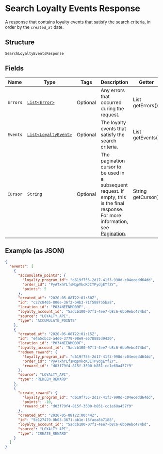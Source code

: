 
# Search Loyalty Events Response

A response that contains loyalty events that satisfy the search
criteria, in order by the `created_at` date.

## Structure

`SearchLoyaltyEventsResponse`

## Fields

| Name | Type | Tags | Description | Getter |
|  --- | --- | --- | --- | --- |
| `Errors` | [`List<Error>`](../../doc/models/error.md) | Optional | Any errors that occurred during the request. | List<Error> getErrors() |
| `Events` | [`List<LoyaltyEvent>`](../../doc/models/loyalty-event.md) | Optional | The loyalty events that satisfy the search criteria. | List<LoyaltyEvent> getEvents() |
| `Cursor` | `String` | Optional | The pagination cursor to be used in a subsequent<br>request. If empty, this is the final response.<br>For more information,<br>see [Pagination](https://developer.squareup.com/docs/build-basics/common-api-patterns/pagination). | String getCursor() |

## Example (as JSON)

```json
{
  "events": [
    {
      "accumulate_points": {
        "loyalty_program_id": "d619f755-2d17-41f3-990d-c04ecedd64dd",
        "order_id": "PyATxhYLfsMqpVkcKJITPydgEYfZY",
        "points": 5
      },
      "created_at": "2020-05-08T22:01:30Z",
      "id": "c27c8465-806e-36f2-b4b3-71f5887b5ba8",
      "location_id": "P034NEENMD09F",
      "loyalty_account_id": "5adcb100-07f1-4ee7-b8c6-6bb9ebc474bd",
      "source": "LOYALTY_API",
      "type": "ACCUMULATE_POINTS"
    },
    {
      "created_at": "2020-05-08T22:01:15Z",
      "id": "e4a5cbc3-a4d0-3779-98e9-e578885d9430",
      "location_id": "P034NEENMD09F",
      "loyalty_account_id": "5adcb100-07f1-4ee7-b8c6-6bb9ebc474bd",
      "redeem_reward": {
        "loyalty_program_id": "d619f755-2d17-41f3-990d-c04ecedd64dd",
        "order_id": "PyATxhYLfsMqpVkcKJITPydgEYfZY",
        "reward_id": "d03f79f4-815f-3500-b851-cc1e68a457f9"
      },
      "source": "LOYALTY_API",
      "type": "REDEEM_REWARD"
    },
    {
      "create_reward": {
        "loyalty_program_id": "d619f755-2d17-41f3-990d-c04ecedd64dd",
        "points": -10,
        "reward_id": "d03f79f4-815f-3500-b851-cc1e68a457f9"
      },
      "created_at": "2020-05-08T22:00:44Z",
      "id": "5e127479-0b03-3671-ab1e-15faea8b7188",
      "loyalty_account_id": "5adcb100-07f1-4ee7-b8c6-6bb9ebc474bd",
      "source": "LOYALTY_API",
      "type": "CREATE_REWARD"
    }
  ]
}
```

